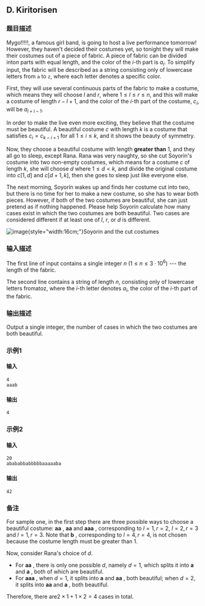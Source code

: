 ## D. Kiritorisen

### 题目描述

Mygo!!!!!, a famous girl band, is going to host a live performance
tomorrow! However, they haven't decided their costumes yet, so tonight
they will make their costumes out of a piece of fabric. A piece of
fabric can be divided into$\textstyle n$ parts with equal length, and the color of the $\textstyle i$-th part is $\textstyle a_i$. To simplify input, the
fabric will be described as a string consisting only of lowercase
letters from `a` to `z`, where each letter denotes a specific color.

First, they will use several continuous parts of the fabric to make a
costume, which means they will choose $\textstyle l$ and $\textstyle r$, where $\textstyle 1 \le l \le r \le n$, and this
will make a costume of length $\textstyle r - l + 1$, and the color of the $\textstyle i$-th part of the costume, $\textstyle c_i$, will be $\textstyle a_{l + i - 1}$.

In order to make the live even more exciting, they believe that the
costume must be beautiful. A beautiful costume $\textstyle c$ with length $\textstyle k$ is a costume that satisfies $\textstyle c_i = c_{k - i + 1}$ for all $\textstyle 1 \le i \le k$, and it shows the
beauty of symmetry.

Now, they choose a beautiful costume with length **greater than** $\textstyle 1$, and they all go to sleep,
except Rana. Rana was very naughty, so she cut Soyorin's costume into
two non-empty costumes, which means for a costume $\textstyle c$ of length $\textstyle k$, she will choose $\textstyle d$ where $\textstyle 1 \le d < k$, and divide the
original costume into $\textstyle c[1,d]$ and $\textstyle c[d+1,k]$, then she goes to sleep
just like everyone else.

The next morning, Soyorin wakes up and finds her costume cut into two,
but there is no time for her to make a new costume, so she has to wear
both pieces. However, if both of the two costumes are beautiful, she can
just pretend as if nothing happened. Please help Soyorin calculate how
many cases exist in which the two costumes are both beautiful. Two cases
are considered different if at least one of $\textstyle l$, $\textstyle r$, or $\textstyle d$ is different.

![image](https://uploadfiles.nowcoder.com/images/20250724/0_1753350457982/EC97A87A5B14296FC9B0F3A7F968B8DC){style="width:16cm;"}Soyorin and the cut costumes

### 输入描述

The first line of input contains a single integer $\textstyle n$ $\textstyle (1 \le n \le 3 \cdot 10^6)$ ---
the length of the fabric.

The second line contains a string of length $\textstyle n$, consisting only of lowercase
letters fromatoz, where the $\textstyle i$-th
letter denotes $\textstyle a_i$, the color of
the $\textstyle i$-th part of the fabric.

### 输出描述

Output a single integer, the number of cases in which the two costumes
are both beautiful.

### 示例1

#### 输入

```plain
4
aaab
```

#### 输出

```plain
4
```

### 示例2

#### 输入

```plain
20
abababbabbbbbaaaaaba
```

#### 输出

```plain
42
```

### 备注

For sample one, in the first step there are three possible ways to
choose a beautiful costume: **aa** , **aa** and **aaa** , corresponding
to $\textstyle l = 1, r = 2$, $\textstyle l = 2, r = 3$ and $\textstyle l = 1, r = 3$. Note that **b** ,
corresponding to $\textstyle l = 4, r = 4$,
is not chosen because the costume length must be greater than $\textstyle 1$.

Now, consider Rana's choice of $\textstyle d$.
- For **aa** , there is only one possible $\textstyle d$, namely $\textstyle d = 1$, which splits it into
    **a** and **a** , both of which are beautiful.
- For **aaa** , when $\textstyle d = 1$, it
    splits into **a** and **aa** , both beautiful; when $\textstyle d = 2$, it splits into **aa**
    and **a** , both beautiful.

Therefore, there are$\textstyle 2 \times 1 + 1 \times 2 = 4$ cases in total.

